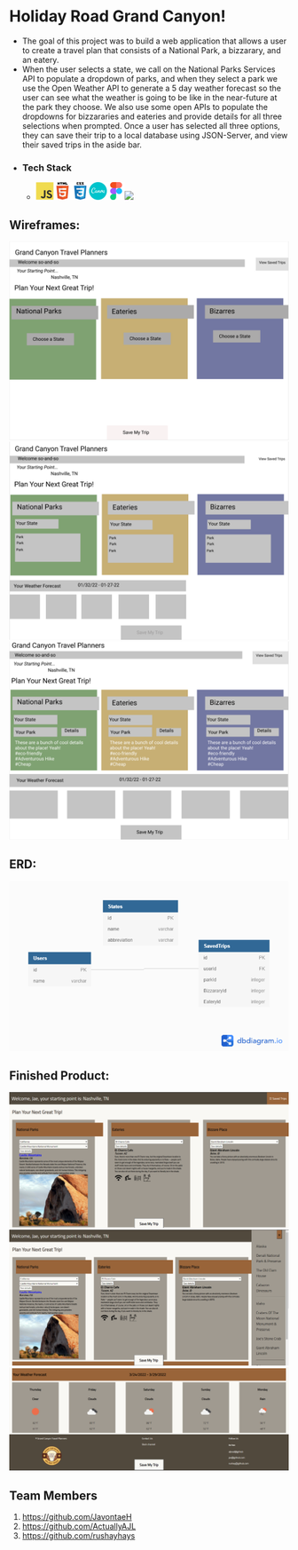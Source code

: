# Holiday Road Grand Canyon!
* The goal of this project was to build a web application that allows a user to create a travel plan that consists of a National Park, a bizzarary, and an eatery.
* When the user selects a state, we call on the National Parks Services API to populate a dropdown of parks, and when they select a park we use the Open Weather API to generate a 5 day weather forecast so the user can see what the weather is going to be like in the near-future at the park they choose. We also use some open APIs to populate the dropdowns for bizzararies and eateries and provide details for all three selections when prompted. Once a user has selected all three options, they can save their trip to a local database using JSON-Server, and view their saved trips in the aside bar.
* ### Tech Stack
  * <nobr><img width ='32px' src ='https://raw.githubusercontent.com/devicons/devicon/master/icons/javascript/javascript-original.svg'><img width ='32px' src ='https://raw.githubusercontent.com/devicons/devicon/master/icons/html5/html5-original-wordmark.svg'><img width ='32px' src ='https://raw.githubusercontent.com/devicons/devicon/master/icons/css3/css3-original-wordmark.svg'><img width ='32px' src ='https://raw.githubusercontent.com/devicons/devicon/master/icons/canva/canva-original.svg'><img width ='32px' src ='https://github.com/devicons/devicon/blob/master/icons/figma/figma-original.svg'><img width = '32px' src="./readme-imgs/json-icon"></nobr> 
  


## Wireframes:
![App State 1](./wireframes/app-state-1.png) ![App State 2](./wireframes/app-state-2.png) ![App State 3](./wireframes/app-state-3.png)


## ERD:
![Entity Resource Diagram](Holiday%20Road%20ERD.png)


## Finished Product:
![Top Half](./readme-imgs/finished-product-1.png)
![Aside](./readme-imgs/finished-product-aside.png)
![Bottom Half](./readme-imgs/finsihed-product-2.png)


















## Team Members
1. https://github.com/JavontaeH
2. https://github.com/ActuallyAJL
3. https://github.com/rushayhays
